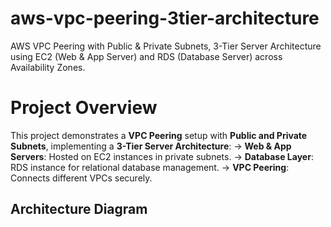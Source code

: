 # aws-vpc-peering-3tier-architecture
AWS VPC Peering with Public &amp; Private Subnets, 3-Tier Server Architecture using EC2 (Web &amp; App Server) and RDS (Database Server) across Availability Zones.

# Project Overview
This project demonstrates a **VPC Peering** setup with **Public and Private Subnets**, implementing a **3-Tier Server Architecture**:
-> **Web & App Servers**: Hosted on EC2 instances in private subnets.
-> **Database Layer**: RDS instance for relational database management.
-> **VPC Peering**: Connects different VPCs securely.

## Architecture Diagram

